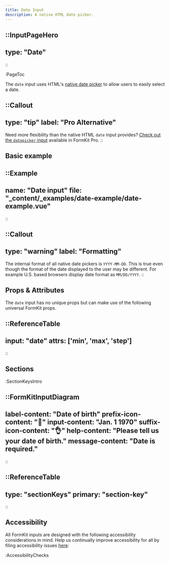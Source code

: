 ```yaml
---
title: Date Input
description: A native HTML date picker.
---
```


::InputPageHero
---
type: "Date"
---
::

:PageToc

The `date` input uses HTML's [native date picker](https://developer.mozilla.org/en-US/docs/Web/HTML/Element/input/date) to allow users to easily select a date.

::Callout
---
type: "tip"
label: "Pro Alternative"
---
Need more flexibility than the native HTML `date` input provides? <a href="/inputs/datepicker">Check out the `datepicker` input</a> available in FormKit Pro.
::

## Basic example

::Example
---
  name: "Date input"
  file: "_content/_examples/date-example/date-example.vue"
---
::

::Callout
---
type: "warning"
label: "Formatting"
---
The internal format of all native date pickers is <code>YYYY-MM-DD</code>. This is true even though the format of the date displayed to the user may be different. For example U.S. based browsers display date format as <code>MM/DD/YYYY</code>.
::

## Props & Attributes

The `date` input has no unique props but can make use of the following universal
FormKit props.

::ReferenceTable
---
input: "date" 
attrs: ['min', 'max', 'step']
---
::


## Sections

:SectionKeysIntro

::FormKitInputDiagram
---
label-content: "Date of birth"
prefix-icon-content: "📅"
input-content: "Jan. 1 1970"
suffix-icon-content: "👌"
help-content: "Please tell us your date of birth."
message-content: "Date is required."
---
::

::ReferenceTable
---
type: "sectionKeys"
primary: "section-key"
---
::

## Accessibility

All FormKit inputs are designed with the following accessibility considerations in mind. Help us continually improve accessibility for all by filing accessibility issues [here](https://github.com/formkit/formkit/issues/new?assignees=&labels=%F0%9F%90%9B+bug-report%2C%E2%9B%91+Needs+triage&projects=&template=bug-report.yml): 

:AccessibilityChecks